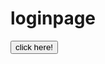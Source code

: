# loginpage
<html>
  <head>
    <body>
<a href="https://shivaram-tech.github.io/loginpage/">
<button>click here!</button>
</a>
  
</body>
</head>
</html>
